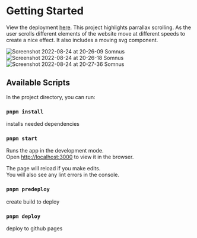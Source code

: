 # Getting Started
View the deployment [here](https://ashaid.github.io/art_4059/).
This project highlights parrallax scrolling. As the user scrolls different elements of the website move at different speeds to create a nice effect. It also includes a moving svg component.

![Screenshot 2022-08-24 at 20-26-09 Somnus](https://user-images.githubusercontent.com/65536687/186553256-bb661514-08df-4fdb-987c-564691eb4d41.png)
![Screenshot 2022-08-24 at 20-26-18 Somnus](https://user-images.githubusercontent.com/65536687/186553283-bab5d590-b624-462c-84c8-7d8da0f79b9d.png)
![Screenshot 2022-08-24 at 20-27-36 Somnus](https://user-images.githubusercontent.com/65536687/186553352-ee2affdb-427c-43cb-8ab2-bc0f49835fbd.png)
## Available Scripts

In the project directory, you can run:

### `pnpm install`

installs needed dependencies

### `pnpm start`

Runs the app in the development mode.\
Open [http://localhost:3000](http://localhost:3000) to view it in the browser.

The page will reload if you make edits.\
You will also see any lint errors in the console.

### `pnpm predeploy`

create build to deploy

### `pnpm deploy`

deploy to github pages
